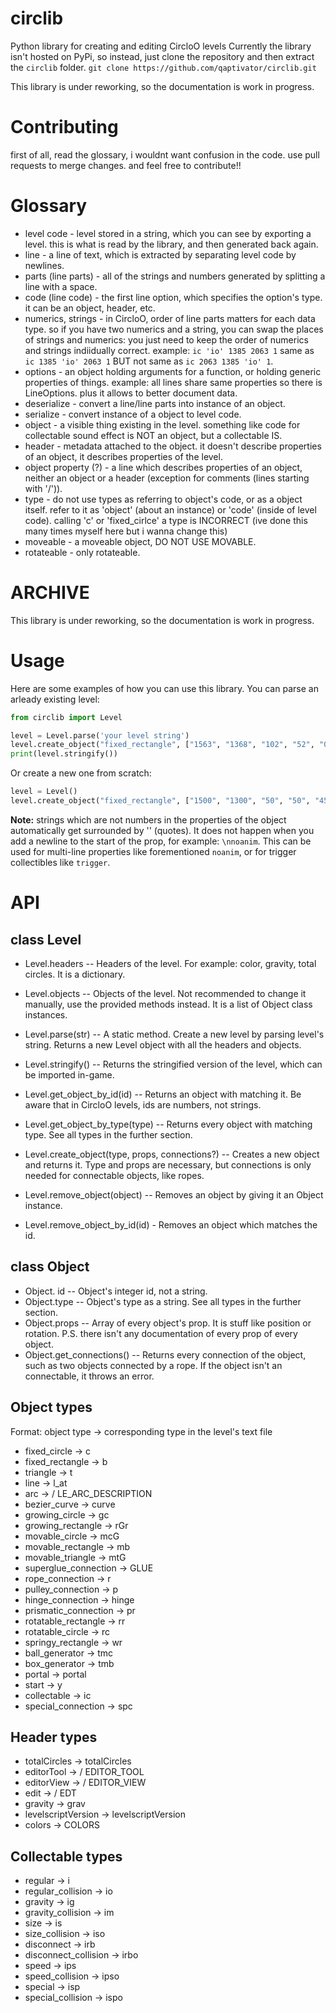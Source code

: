 # circlib

Python library for creating and editing CircloO levels
Currently the library isn't hosted on PyPi, so instead, just clone the repository and then extract the `circlib` folder.
`git clone https://github.com/qaptivator/circlib.git`

This library is under reworking, so the documentation is work in progress.

# Contributing

first of all, read the glossary, i wouldnt want confusion in the code.
use pull requests to merge changes. and feel free to contribute!!

# Glossary

- level code - level stored in a string, which you can see by exporting a level. this is what is read by the library, and then generated back again.
- line - a line of text, which is extracted by separating level code by newlines.
- parts (line parts) - all of the strings and numbers generated by splitting a line with a space.
- code (line code) - the first line option, which specifies the option's type. it can be an object, header, etc.
- numerics, strings - in CircloO, order of line parts matters for each data type.
  so if you have two numerics and a string, you can swap the places of strings and numerics: you just need to keep the order of numerics and strings indiidually correct.
  example: `ic 'io' 1385 2063 1` same as `ic 1385 'io' 2063 1` BUT not same as `ic 2063 1385 'io' 1`.
- options - an object holding arguments for a function, or holding generic properties of things. example: all lines share same properties so there is LineOptions.
  plus it allows to better document data.
- deserialize - convert a line/line parts into instance of an object.
- serialize - convert instance of a object to level code.
- object - a visible thing existing in the level. something like code for collectable sound effect is NOT an object, but a collectable IS.
- header - metadata attached to the object. it doesn't describe properties of an object, it describes properties of the level.
- object property (?) - a line which describes properties of an object, neither an object or a header (exception for comments (lines starting with '/')).
- type - do not use types as referring to object's code, or as a object itself.
  refer to it as 'object' (about an instance) or 'code' (inside of level code).
  calling 'c' or 'fixed_cirlce' a type is INCORRECT (ive done this many times myself here but i wanna change this)
- moveable - a moveable object, DO NOT USE MOVABLE.
- rotateable - only rotateable.

# ARCHIVE

This library is under reworking, so the documentation is work in progress.

# Usage

Here are some examples of how you can use this library.
You can parse an arleady existing level:

```py
from circlib import Level

level = Level.parse('your level string')
level.create_object("fixed_rectangle", ["1563", "1368", "102", "52", "0"])
print(level.stringify())
```

Or create a new one from scratch:

```py
level = Level()
level.create_object("fixed_rectangle", ["1500", "1300", "50", "50", "45"])
```

**Note:** strings which are not numbers in the properties of the object automatically get surrounded by '' (quotes). It does not happen when you add a newline to the start of the prop, for example: `\nnoanim`. This can be used for multi-line properties like forementioned `noanim`, or for trigger collectibles like `trigger`.

# API

## class Level

- Level.headers -- Headers of the level. For example: color, gravity, total circles. It is a dictionary.
- Level.objects -- Objects of the level. Not recommended to change it manually, use the provided methods instead. It is a list of Object class instances.

- Level.parse(str) -- A static method. Create a new level by parsing level's string. Returns a new Level object with all the headers and objects.
- Level.stringify() -- Returns the stringified version of the level, which can be imported in-game.
- Level.get_object_by_id(id) -- Returns an object with matching it. Be aware that in CircloO levels, ids are numbers, not strings.
- Level.get_object_by_type(type) -- Returns every object with matching type. See all types in the further section.
- Level.create_object(type, props, connections?) -- Creates a new object and returns it. Type and props are necessary, but connections is only needed for connectable objects, like ropes.
- Level.remove_object(object) -- Removes an object by giving it an Object instance.
- Level.remove_object_by_id(id) - Removes an object which matches the id.

## class Object

- Object. id -- Object's integer id, not a string.
- Object.type -- Object's type as a string. See all types in the further section.
- Object.props -- Array of every object's prop. It is stuff like position or rotation. P.S. there isn't any documentation of every prop of every object.
- Object.get_connections() -- Returns every connection of the object, such as two objects connected by a rope. If the object isn't an connectable, it throws an error.

## Object types

Format: object type -> corresponding type in the level's text file

- fixed_circle -> c
- fixed_rectangle -> b
- triangle -> t
- line -> l_at
- arc -> / LE_ARC_DESCRIPTION
- bezier_curve -> curve
- growing_circle -> gc
- growing_rectangle -> rGr
- movable_circle -> mcG
- movable_rectangle -> mb
- movable_triangle -> mtG
- superglue_connection -> GLUE
- rope_connection -> r
- pulley_connection -> p
- hinge_connection -> hinge
- prismatic_connection -> pr
- rotatable_rectangle -> rr
- rotatable_circle -> rc
- springy_rectangle -> wr
- ball_generator -> tmc
- box_generator -> tmb
- portal -> portal
- start -> y
- collectable -> ic
- special_connection -> spc

## Header types

- totalCircles -> totalCircles
- editorTool -> / EDITOR_TOOL
- editorView -> / EDITOR_VIEW
- edit -> / EDT
- gravity -> grav
- levelscriptVersion -> levelscriptVersion
- colors -> COLORS

## Collectable types

- regular -> i
- regular_collision -> io
- gravity -> ig
- gravity_collision -> im
- size -> is
- size_collision -> iso
- disconnect -> irb
- disconnect_collision -> irbo
- speed -> ips
- speed_collision -> ipso
- special -> isp
- special_collision -> ispo
